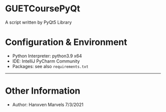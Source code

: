 # GUETCoursePyQt

A script written by PyQt5 Library

# Configuration & Environment

- Python Interpreter: python3.9 x64
- IDE: IntelliJ PyCharm Community
- Packages: see also `requirements.txt`

---

# Other Information

- Author: Hanxven Marvels 7/3/2021